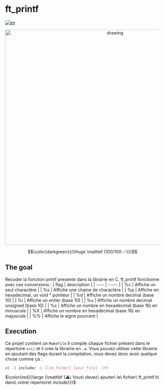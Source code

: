 # ft_printf

[![en](https://img.shields.io/badge/Language-en-red)](README.md)

<div style="text-align: center;"><img src="https://i.imgur.com/aUJ8mI5.jpg" alt="drawing" width="700"/></div>

$$\color{darkgreen}{{\Huge \mathbf {100/100 ✅}}}$$

## The goal

Recoder la fonction printf presente dans la librairie en C.
ft_printf fonctionne avec ces conversions :
| flag | description |
| ---- | ----- |
| %c | Affiche un seul charactère |
| %s | Affiche une chaine de charactère |
| %p | Affiche en hexadecimal, un void * pointeur |
| %d | Affiche un nombre decimal (base 10) |
| %i | Affiche un entier (base 10) |
| %u | Affiche un nombre decimal unsigned (base 10) |
| %x | Affiche un nombre en hexadécimal (base 16) en minuscule |
| %X | Affiche un nombre en hexadécimal (base 16) en majuscule |
| %% | Affiche le signe pourcent | 

## Execution

Ce projet contient un `Makefile`
Il compile chaque fichier présent dans le répertoire `src/` et il crée la librairie en `.a`.
Vous pouvez utiliser cette librairie en ajoutant des flags durant la compilation, vous devez donc avoir quelque chose comme ça :
````sh
cc -I include/ -L [lib_folder] [your_file] -lft
````
$\color{red}{\large {\mathbf {⚠\ Vous\ devez\ ajouter\ le\ fichier\ ft_printf.h\ dans\ votre\ répertoire\ include}}}$